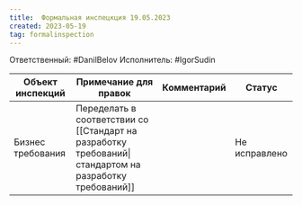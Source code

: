```yaml
---
title:  Формальная инспецкция 19.05.2023
created: 2023-05-19
tag: formalinspection
---
```


Ответственный: #DanilBelov 
Исполнитель: #IgorSudin 

| Объект инспекций | Примечание для правок | Комментарий | Статус |
| --- | --- | --- | --- |
| Бизнес требования | Переделать в соответствии со [[Стандарт на разработку требований\|стандартом на разработку требований]] |  | Не исправлено |